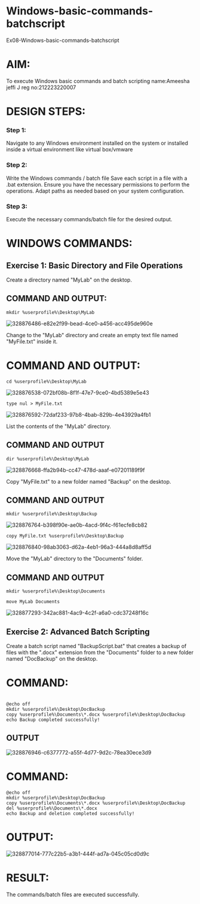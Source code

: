 # Windows-basic-commands-batchscript
Ex08-Windows-basic-commands-batchscript

# AIM:
To execute Windows basic commands and batch scripting
name:Ameesha jeffi J
reg no:212223220007

# DESIGN STEPS:

### Step 1:

Navigate to any Windows environment installed on the system or installed inside a virtual environment like virtual box/vmware 

### Step 2:

Write the Windows commands / batch file
Save each script in a file with a .bat extension.
Ensure you have the necessary permissions to perform the operations.
Adapt paths as needed based on your system configuration.
### Step 3:

Execute the necessary commands/batch file for the desired output. 




# WINDOWS COMMANDS:
## Exercise 1: Basic Directory and File Operations
Create a directory named "MyLab" on the desktop.
## COMMAND AND OUTPUT:
```
mkdir %userprofile%\Desktop\MyLab
```
![328876486-e82e2f99-bead-4ce0-a456-acc495de960e](https://github.com/ameeshajeffi/Windows-basic-commands-batchscript/assets/150773598/0041558b-aac8-405e-9ce8-486492865459)

Change to the "MyLab" directory and create an empty text file named "MyFile.txt" inside it.
# COMMAND AND OUTPUT:
```
cd %userprofile%\Desktop\MyLab
```

![328876538-072bf08b-8f1f-47e7-9ce0-4bd5389e5e43](https://github.com/ameeshajeffi/Windows-basic-commands-batchscript/assets/150773598/f7eb7f97-9145-4802-a6d3-7bb059fe62c4)

```
type nul > MyFile.txt
```
![328876592-72daf233-97b8-4bab-829b-4e43929a4fb1](https://github.com/ameeshajeffi/Windows-basic-commands-batchscript/assets/150773598/58a33048-8cd1-4aae-841e-c6bca9f275a5)

List the contents of the "MyLab" directory.

## COMMAND AND OUTPUT
```
dir %userprofile%\Desktop\MyLab
```
![328876668-ffa2b94b-cc47-478d-aaaf-e07201189f9f](https://github.com/ameeshajeffi/Windows-basic-commands-batchscript/assets/150773598/c40f1200-2da1-4e72-9f2d-41ceb00df680)


Copy "MyFile.txt" to a new folder named "Backup" on the desktop.

## COMMAND AND OUTPUT
```
mkdir %userprofile%\Desktop\Backup
```
![328876764-b398f90e-ae0b-4acd-9f4c-f61ecfe8cb82](https://github.com/ameeshajeffi/Windows-basic-commands-batchscript/assets/150773598/d34c5153-5092-4e5b-855f-12cf87c1c4f3)

```
copy MyFile.txt %userprofile%\Desktop\Backup
```
![328876840-98ab3063-d62a-4eb1-96a3-444a8d8aff5d](https://github.com/ameeshajeffi/Windows-basic-commands-batchscript/assets/150773598/8fc0ab28-ff1b-43ec-a2e2-056aebe2f50a)


Move the "MyLab" directory to the "Documents" folder.


## COMMAND AND OUTPUT
```
mkdir %userprofile%\Desktop\Documents

move MyLab Documents
```
![328877293-342ac881-4ac9-4c2f-a6a0-cdc37248f16c](https://github.com/ameeshajeffi/Windows-basic-commands-batchscript/assets/150773598/b826c40b-69fc-4008-99bb-2c169caa12ec)

## Exercise 2: Advanced Batch Scripting
Create a batch script named "BackupScript.bat" that creates a backup of files with the ".docx" extension from the "Documents" folder to a new folder named "DocBackup" on the desktop.

# COMMAND:

```

@echo off
mkdir %userprofile%\Desktop\DocBackup
copy %userprofile%\Documents\*.docx %userprofile%\Desktop\DocBackup
echo Backup completed successfully!
```

## OUTPUT

![328876946-c6377772-a55f-4d77-9d2c-78ea30ece3d9](https://github.com/ameeshajeffi/Windows-basic-commands-batchscript/assets/150773598/77ca39c3-8e9f-491d-8a2f-72e6fdfc6192)

# COMMAND:
```
@echo off
mkdir %userprofile%\Desktop\DocBackup
copy %userprofile%\Documents\*.docx %userprofile%\Desktop\DocBackup
del %userprofile%\Documents\*.docx
echo Backup and deletion completed successfully!
```

# OUTPUT:

![328877014-777c22b5-a3b1-444f-ad7a-045c05cd0d9c](https://github.com/ameeshajeffi/Windows-basic-commands-batchscript/assets/150773598/4755c9b0-f4b8-44b4-bb35-0bcab2c81426)

# RESULT:
The commands/batch files are executed successfully.

